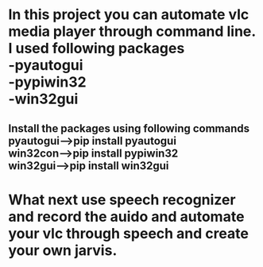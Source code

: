 <h1>In this project you can automate vlc media player through command line.
I used following packages<br>
-pyautogui<br>
-pypiwin32<br>
-win32gui<br></h1>

<h2>Install the packages using following commands<br>
pyautogui-->pip install pyautogui<br>
win32con-->pip install pypiwin32<br>
win32gui-->pip install win32gui<br></h2>

<h1>What next use <strong>speech recognizer </strong>and record the auido and automate your vlc through speech and create your own jarvis.</h2>
